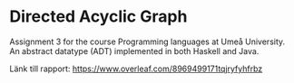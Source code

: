 # Directed Acyclic Graph
Assignment 3 for the course Programming languages at Umeå University. 
An abstract datatype (ADT) implemented in both Haskell and Java.

Länk till rapport:
https://www.overleaf.com/8969499171tqjryfyhfrbz

